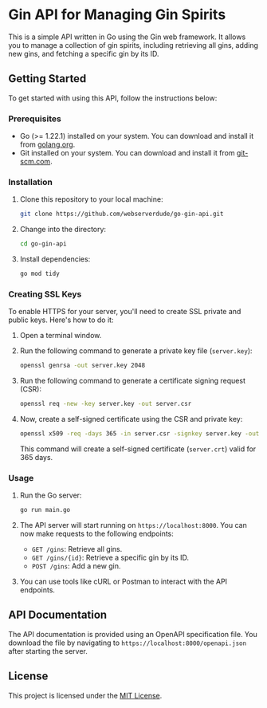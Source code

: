 # Gin API for Managing Gin Spirits

This is a simple API written in Go using the Gin web framework. It allows you to manage a collection of gin spirits, including retrieving all gins, adding new gins, and fetching a specific gin by its ID.

## Getting Started

To get started with using this API, follow the instructions below:

### Prerequisites

- Go (>= 1.22.1) installed on your system. You can download and install it from [golang.org](https://golang.org/doc/install).
- Git installed on your system. You can download and install it from [git-scm.com](https://git-scm.com/downloads).

### Installation

1. Clone this repository to your local machine:

    ```bash
    git clone https://github.com/webserverdude/go-gin-api.git
    ```

2. Change into the directory:

    ```bash
    cd go-gin-api
    ```

3. Install dependencies:

    ```bash
    go mod tidy
    ```

### Creating SSL Keys

To enable HTTPS for your server, you'll need to create SSL private and public keys. Here's how to do it:

1. Open a terminal window.

2. Run the following command to generate a private key file (`server.key`):

    ```bash
    openssl genrsa -out server.key 2048
    ```

3. Run the following command to generate a certificate signing request (CSR):

    ```bash
    openssl req -new -key server.key -out server.csr
    ```

4. Now, create a self-signed certificate using the CSR and private key:

    ```bash
    openssl x509 -req -days 365 -in server.csr -signkey server.key -out server.crt
    ```

    This command will create a self-signed certificate (`server.crt`) valid for 365 days.

### Usage

1. Run the Go server:

    ```bash
    go run main.go
    ```

2. The API server will start running on `https://localhost:8000`. You can now make requests to the following endpoints:

    - `GET /gins`: Retrieve all gins.
    - `GET /gins/{id}`: Retrieve a specific gin by its ID.
    - `POST /gins`: Add a new gin.

3. You can use tools like cURL or Postman to interact with the API endpoints.

## API Documentation

The API documentation is provided using an OpenAPI specification file. You download the file by navigating to `https://localhost:8000/openapi.json` after starting the server.

## License

This project is licensed under the [MIT License](LICENSE).
